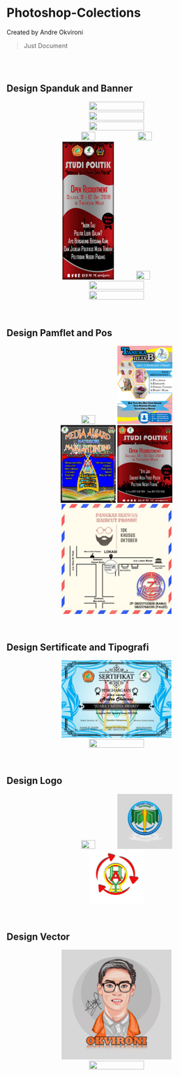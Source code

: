 # Photoshop-Colections
Created by Andre Okvironi
>Just Document
<br/>
<br/>

## Design Spanduk and Banner
<p align="center">
  <img src="Finish design/1 muharram.jpg" width=50% height=50%>
  <img src="Finish design/Kunjungan Industri bp 17.jpg" width=50% height=50%>
  <img src="Finish design/Wisuda DIV EV 15.jpg" width=50% height=50%>
  <br/>
  <img src="Finish design/banner tasuka hijab.jpg" width=25% height=25%>
  <img src="Finish design/banner wisuda presidium cm.jpg" width=25% height=25%>
  <br/>
  <img src="Finish design/banner SP.jpg" width=23.5% height=23.5%>
  <img src="Finish design/banner pkm dikti.jpg" width=25% height=25%>
  <br/>
  <img src="Finish design/wisuda d4 ec 18.jpg" width=50% height=50%>
  <img src="Finish design/FIX DIV EC 2.jpg" width=50% height=50%>
</p>
<br/>

## Design Pamflet and Pos
<p align="center">
  <img src="Finish design/A3 Poster Ide Bisnis Competition 2.jpg" width=25% height=25%>
  <img src="Finish design/BROSUR TASUKA HIJAB.jpg" width=25% height=25%>
  <br/>
  <img src="Finish design/pamflet media award 2.jpg" width=25% height=25%>
  <img src="Finish design/pamflet studi politik.jpg" width=25% height=25%>
  <br/>
  <img src="Finish design/pangkas rambut ihkwan.jpg" width=50% height=50%>
</p>
<br/>
  
## Design Sertificate and Tipografi
<p align="center">
  <img src="Finish design/sertifikat on going.jpg" width=50% height=50%>
  <img src="Finish design/tipografi.jpg" width=50% height=50%>
</p>
<br/>

## Design Logo
<p align="center">
  <img src="Finish design/ACARA LOGO.jpg" width=25% height=25%>
  <img src="Finish design/glm.png" width=25% height=25%>
  <br/>
  <img src="Finish design/HAY LIGHT-2.png" width=25% height=25%>
</P>
<br/>


## Design Vector
<p align="center">
  <img src="Finish design/2. andre ttd.jpg" width=50% height=50%>
  <img src="Finish design/line art fix.jpg" width=50% height=50%>
</p>
<br/>
